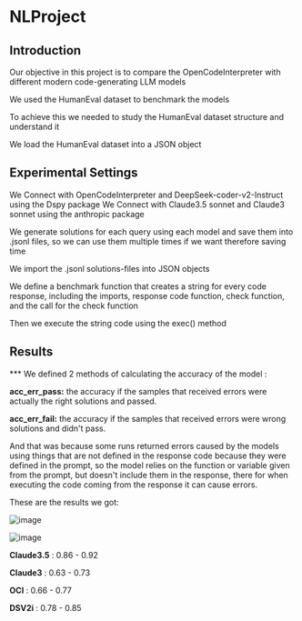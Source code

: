 # NLProject

## Introduction
Our objective in this project is to compare the OpenCodeInterpreter with different modern code-generating LLM models

We used the HumanEval dataset to benchmark the models

To achieve this we needed to study the HumanEval dataset structure and understand it 

We load the HumanEval dataset into a JSON object 

## Experimental Settings
We Connect with OpenCodeInterpreter and DeepSeek-coder-v2-Instruct using the Dspy package
We Connect with Claude3.5 sonnet and Claude3 sonnet using the anthropic package

We generate solutions for each query using each model and save them into .jsonl files, so we can use them multiple times if we want therefore saving time

We import the .jsonl solutions-files into JSON objects

We define a benchmark function that creates a string for every code response, including the imports, response code function, check function, and the call for the check function 

Then we execute the string code using the exec() method

## Results

*** We defined 2 methods of calculating the accuracy of the model :

**acc_err_pass:** the accuracy if the samples that received errors were actually the right solutions and passed.

**acc_err_fail:** the accuracy if the samples that received errors were wrong solutions and didn't pass.

And that was because some runs returned errors caused by the models using things that are not defined in the response code because they were defined in the prompt, so the model relies on the function or variable given from the prompt, but doesn't include them in the response, there for when executing the code coming from the response it can cause errors.

These are the results we got:

![image](https://github.com/husseinmahajna/NLProject/assets/70291425/ece83d5c-69c6-4daa-b311-c976161d4664)


![image](https://github.com/husseinmahajna/NLProject/assets/70291425/558b8785-9a27-47ed-bd28-ad5add11cef6)

**Claude3.5** : 0.86 - 0.92

**Claude3** : 0.63 - 0.73

**OCI** : 0.66 - 0.77

**DSV2i** : 0.78 - 0.85 




